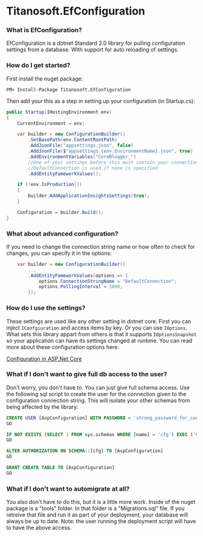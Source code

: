 # Titanosoft.EfConfiguration

### What is EfConfiguration?

EfConfiguration is a dotnet Standard 2.0 library for pulling configuration settings from a database. With support for auto reloading of settings.

### How do I get started?

First install the nuget package:

```
PM> Install-Package Titanosoft.EfConfiguration
```

Then add your this as a step in setting up your configuration (in Startup.cs):

```csharp
public Startup(IHostingEnvironment env)
{
    CurrentEnvironment = env;

    var builder = new ConfigurationBuilder()
        .SetBasePath(env.ContentRootPath)
        .AddJsonFile("appsettings.json", false)
        .AddJsonFile($"appsettings.{env.EnvironmentName}.json", true)
        .AddEnvironmentVariables("CoreBlogger_")
        //One of your settings before this must contain your connection string 
        //DefaultConnection is used if none is specified
        .AddEntityFameworkValues();

    if (!env.IsProduction())
    {
        builder.AddApplicationInsightsSettings(true);
    }

    Configuration = builder.Build();
}
```

### What about advanced configuration?

If you need to change the connection string name or how often to check for changes, you can specify it in the options:
```csharp
    var builder = new ConfigurationBuilder()
        ...
        .AddEntityFameworkValues(options => {
            options.ConnectionStringName = "DefaultConnection";
            options.PollingInterval = 1000;
        });
```

### How do I use the settings?

These settings are used like any other setting in dotnet core. First you can inject ```IConfgiuration``` and access items by key. Or you can use ```IOptions```. What sets this library appart from others is that it supports ```IOptionsSnapshot``` so your application can have its settings changed at runtime. You can read more about these configuration options here.

[Configuration in ASP.Net Core](https://docs.microsoft.com/en-us/aspnet/core/fundamentals/configuration)

### What if I don't want to give full db access to the user?

Don't worry, you don't have to. You can just give full schema access. Use the following sql script to create the user for the connection given to the configuration connection string. This will isolate your other schemas from being affected by the library:

```sql
CREATE USER [AspConfiguration] WITH PASSWORD = 'strong_password_for_config'
GO

IF NOT EXISTS (SELECT 1 FROM sys.schemas WHERE [name] = 'cfg') EXEC ('CREATE SCHEMA [cfg]')
GO

ALTER AUTHORIZATION ON SCHEMA::[cfg] TO [AspConfiguration]
GO

GRANT CREATE TABLE TO [AspConfiguration]
GO
```

### What if I don't want to automigrate at all?

You also don't have to do this, but it is a little more work. Inside of the nuget package is a "tools" folder. In that folder is a "Migrations.sql" file. If you retreive that file and run it as part of your deployment, your database will always be up to date. Note: the user running the deployment script will have to have the above access.
